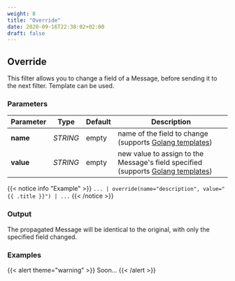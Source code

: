 ```yaml
---
weight: 8
title: "Override"
date: 2020-09-16T22:38:02+02:00
draft: false
---
```


## Override

This filter allows you to change a field of a Message, before sending it to the next filter. Template can be used.

### Parameters

 | Parameter | Type | Default | Description 
 | --- | --- | --- | --- |
 | **name** | _STRING_ | empty | name of the field to change (supports [Golang templates](https://golang.org/pkg/text/template/)) |
 | **value** | _STRING_ | empty | new value to assign to the Message's field specified (supports [Golang templates](https://golang.org/pkg/text/template/)) |

 
{{< notice info "Example" >}} 
`... | override(name="description", value="{{ .title }}") | ...`
{{< /notice >}}

### Output

The propagated Message will be identical to the original, with only the specified field changed.

### Examples

{{< alert theme="warning" >}}
Soon...
{{< /alert >}} 